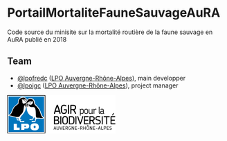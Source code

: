 # PortailMortaliteFauneSauvageAuRA

Code source du minisite sur la mortalité routière de la faune sauvage en AuRA publié en 2018


## Team

* [@lpofredc](https://github.com/lpofredc/) ([LPO Auvergne-Rhône-Alpes](https://github.com/lpoaura/)), main developper
* [@lpojgc](https://github.com/lpojgc/) ([LPO Auvergne-Rhône-Alpes](https://github.com/lpoaura/)), project manager


![LPOAuRA](https://raw.githubusercontent.com/lpoaura/biodivsport-widget/master/images/LPO_AuRA_l250px.png)
